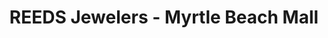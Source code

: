 ---
title: "REEDS Jewelers - Myrtle Beach Mall"
url: /myrtle-beach/reeds-jewelers-myrtle-beach-mall/
shop: jewelry
---